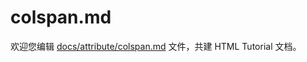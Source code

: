 colspan.md
===

欢迎您编辑 <a target="__blank" href="https://github.com/jaywcjlove/html-tutorial/blob/master/docs/attribute/colspan.md">docs/attribute/colspan.md</a> 文件，共建 HTML Tutorial 文档。